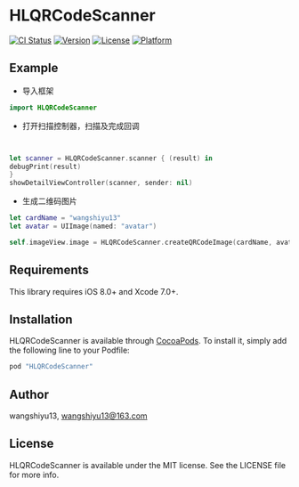 # HLQRCodeScanner

[![CI Status](http://img.shields.io/travis/wangshiyu13/HLQRCodeScanner.svg?style=flat)](https://travis-ci.org/wangshiyu13/HLQRCodeScanner)
[![Version](https://img.shields.io/cocoapods/v/HLQRCodeScanner.svg?style=flat)](http://cocoapods.org/pods/HLQRCodeScanner)
[![License](https://img.shields.io/cocoapods/l/HLQRCodeScanner.svg?style=flat)](http://cocoapods.org/pods/HLQRCodeScanner)
[![Platform](https://img.shields.io/cocoapods/p/HLQRCodeScanner.svg?style=flat)](http://cocoapods.org/pods/HLQRCodeScanner)

## Example

* 导入框架

```swift
import HLQRCodeScanner
```

* 打开扫描控制器，扫描及完成回调

```swift


let scanner = HLQRCodeScanner.scanner { (result) in
debugPrint(result)
}
showDetailViewController(scanner, sender: nil)
```

* 生成二维码图片

```swift
let cardName = "wangshiyu13"
let avatar = UIImage(named: "avatar")

self.imageView.image = HLQRCodeScanner.createQRCodeImage(cardName, avatar: avatar, scale: 0.2)
```


## Requirements

This library requires iOS 8.0+ and Xcode 7.0+.

## Installation

HLQRCodeScanner is available through [CocoaPods](http://cocoapods.org). To install
it, simply add the following line to your Podfile:

```ruby
pod "HLQRCodeScanner"
```

## Author

wangshiyu13, wangshiyu13@163.com

## License

HLQRCodeScanner is available under the MIT license. See the LICENSE file for more info.
